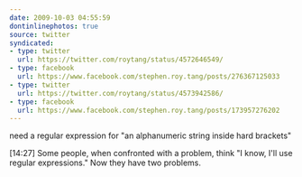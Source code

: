 ```yaml
---
date: 2009-10-03 04:55:59
dontinlinephotos: true
source: twitter
syndicated:
- type: twitter
  url: https://twitter.com/roytang/status/4572646549/
- type: facebook
  url: https://www.facebook.com/stephen.roy.tang/posts/276367125033
- type: twitter
  url: https://twitter.com/roytang/status/4573942586/
- type: facebook
  url: https://www.facebook.com/stephen.roy.tang/posts/173957276202
---
```


need a regular expression for "an alphanumeric string inside hard brackets"

<time>[14:27]</time> Some people, when confronted with a problem, think "I know, I'll use regular expressions." Now they have two problems.